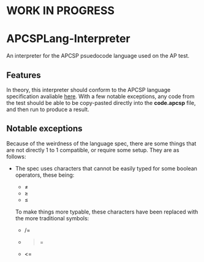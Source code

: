 # WORK IN PROGRESS

# APCSPLang-Interpreter

An interpreter for the APCSP psuedocode language used on the AP test.

## Features

In theory, this interpreter should conform to the APCSP language specification avaliable [here](https://apcentral.collegeboard.org/pdf/ap-computer-science-principles-exam-reference-sheet.pdf). With a few notable exceptions, any code from the test should be able to be copy-pasted directly into the **code.apcsp** file, and then run to produce a result.

## Notable exceptions

Because of the weirdness of the language spec, there are some things that are not directly 1 to 1 compatible, or require some setup. They are as follows:

* The spec uses characters that cannot be easily typed for some boolean operators, these being:

  * ≠
  * ≥
  * ≤
  
  To make things more typable, these characters have been replaced with the more traditional symbols:
  
  * /=
  * >=
  * <=

